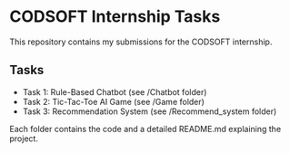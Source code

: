 # CODSOFT Internship Tasks

This repository contains my submissions for the CODSOFT internship.

## Tasks
- Task 1: Rule-Based Chatbot (see /Chatbot folder)
- Task 2: Tic-Tac-Toe AI Game (see /Game folder)
- Task 3: Recommendation System (see /Recommend_system folder)

Each folder contains the code and a detailed README.md explaining the project.

